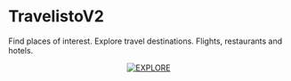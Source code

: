 # TravelistoV2
Find places of interest. Explore travel destinations. Flights, restaurants and hotels.


<p align="center">
<a href="http://g.recordit.co/WzLP2kRt8n.giff"><img src="http://g.recordit.co/WzLP2kRt8n.gif" title="EXPLORE"/></a>
</p>

